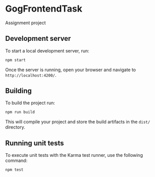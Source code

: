 # GogFrontendTask

Assignment project

## Development server

To start a local development server, run:

```bash
npm start
```

Once the server is running, open your browser and navigate to `http://localhost:4200/`.

## Building

To build the project run:

```bash
npm run build
```

This will compile your project and store the build artifacts in the `dist/` directory.

## Running unit tests

To execute unit tests with the Karma test runner, use the following command:

```bash
npm test
```
